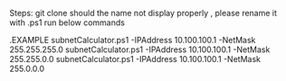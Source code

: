 Steps:
git clone 
should the name not display properly , please rename it with .ps1
run below commands 

   .EXAMPLE 
   subnetCalculator.ps1 -IPAddress 10.100.100.1 -NetMask 255.255.255.0 
   subnetCalculator.ps1 -IPAddress 10.100.100.1 -NetMask 255.255.0.0 
   subnetCalculator.ps1 -IPAddress 10.100.100.1 -NetMask 255.0.0.0
